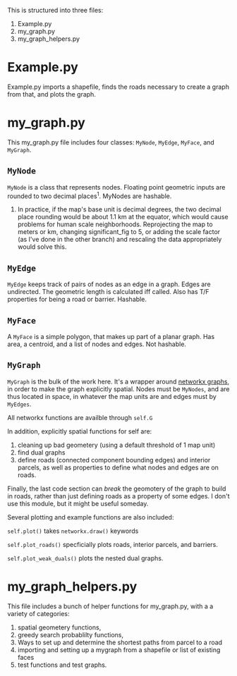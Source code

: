 This is structured into three files:


1. Example.py
2. my_graph.py
3. my_graph_helpers.py



# Example.py

Example.py imports a shapefile, finds the roads necessary to create a graph
from that, and plots the graph. 


# my_graph.py

This my_graph.py file includes four classes:  `MyNode`, `MyEdge`, `MyFace`,
and `MyGraph`.


## `MyNode`

`MyNode` is a class that represents nodes. Floating point geometric inputs are
rounded to two decimal places<sup>1</sup>.  MyNodes are hashable.

1. In practice, if the map's base unit is decimal degrees, the two decimal place
rounding would be about 1.1 km at the equator, which would cause problems for
human scale neighborhoods. Reprojecting the map to meters or km, changing
significant_fig to 5, or adding the scale factor (as I've done in the other
branch) and rescaling the data appropriately would solve this.


## `MyEdge`

`MyEdge` keeps track of pairs of nodes as an edge in a graph.  Edges are
undirected. The geometric length is calculated iff called. Also has T/F
properties for being a road or barrier. Hashable.


## `MyFace`

A `MyFace` is a simple polygon, that makes up part of a planar graph.
Has area, a centroid, and a list of nodes and edges.  Not hashable.


## `MyGraph`

`MyGraph` is the bulk of the work here.  It's a wrapper around [networkx graphs](https://networkx.github.io/),
in order to make the graph explicitly spatial.  Nodes must be `MyNodes`, and are
thus located in space, in whatever the map units are and edges must by `MyEdges`.

All networkx functions are availble through `self.G`

In addition, explicitly spatial functions for self are:

1. cleaning up bad geometery (using a default threshold of 1 map unit)
2. find dual graphs
3. define roads (connected component bounding edges) and interior parcels,
as well as properties to define what nodes and edges are on roads.

Finally, the last code section can *break* the geomotery of the graph to build
in roads, rather than just defining roads as a property of some edges.  I don't
use this module, but it might be useful someday.

Several plotting and example functions are also included:

`self.plot()`  takes `networkx.draw()` keywords

`self.plot_roads()` specficially plots roads, interior parcels, and barriers.

`self.plot_weak_duals()` plots the nested dual graphs.


# my_graph_helpers.py

This file includes a bunch of helper functions for my_graph.py, with a
a variety of categories:

1. spatial geometery functions,
2. greedy search probablilty functions,
3. Ways to set up and determine the shortest paths from parcel to a road
4. importing and setting up a mygraph from a shapefile or list of existing faces
5. test functions and test graphs. 

